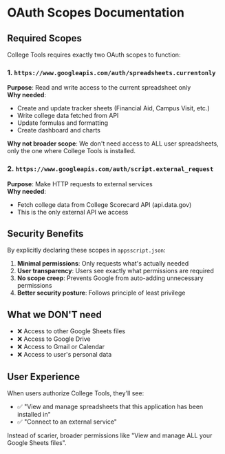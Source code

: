 # OAuth Scopes Documentation

## Required Scopes

College Tools requires exactly two OAuth scopes to function:

### 1. `https://www.googleapis.com/auth/spreadsheets.currentonly`
**Purpose**: Read and write access to the current spreadsheet only  
**Why needed**:
- Create and update tracker sheets (Financial Aid, Campus Visit, etc.)
- Write college data fetched from API
- Update formulas and formatting
- Create dashboard and charts

**Why not broader scope**: We don't need access to ALL user spreadsheets, only the one where College Tools is installed.

### 2. `https://www.googleapis.com/auth/script.external_request`
**Purpose**: Make HTTP requests to external services  
**Why needed**:
- Fetch college data from College Scorecard API (api.data.gov)
- This is the only external API we access

## Security Benefits

By explicitly declaring these scopes in `appsscript.json`:

1. **Minimal permissions**: Only requests what's actually needed
2. **User transparency**: Users see exactly what permissions are required
3. **No scope creep**: Prevents Google from auto-adding unnecessary permissions
4. **Better security posture**: Follows principle of least privilege

## What we DON'T need

- ❌ Access to other Google Sheets files
- ❌ Access to Google Drive
- ❌ Access to Gmail or Calendar
- ❌ Access to user's personal data

## User Experience

When users authorize College Tools, they'll see:
- ✅ "View and manage spreadsheets that this application has been installed in"
- ✅ "Connect to an external service"

Instead of scarier, broader permissions like "View and manage ALL your Google Sheets files".